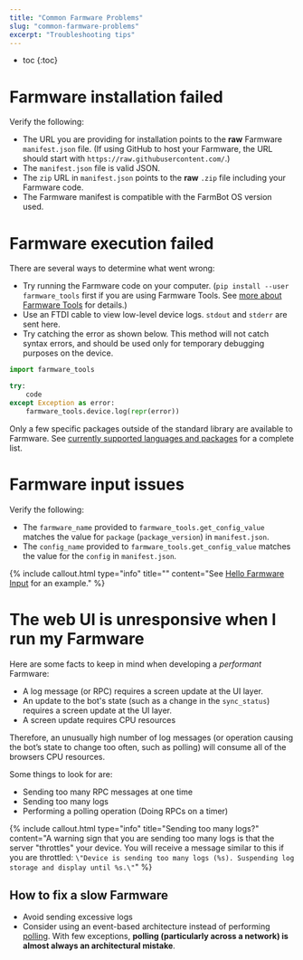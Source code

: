 ```yaml
---
title: "Common Farmware Problems"
slug: "common-farmware-problems"
excerpt: "Troubleshooting tips"
---
```


* toc
{:toc}


# Farmware installation failed

Verify the following:
* The URL you are providing for installation points to the __raw__ Farmware `manifest.json` file. (If using GitHub to host your Farmware, the URL should start with `https://raw.githubusercontent.com/`.)
* The `manifest.json` file is valid JSON.
* The `zip` URL in `manifest.json` points to the __raw__ `.zip` file including your Farmware code.
* The Farmware manifest is compatible with the FarmBot OS version used.

# Farmware execution failed

There are several ways to determine what went wrong:
* Try running the Farmware code on your computer. (`pip install --user farmware_tools` first if you are using Farmware Tools. See [more about Farmware Tools](doc:farmware#section-more-about-farmware-tools) for details.)
* Use an FTDI cable to view low-level device logs. `stdout` and `stderr` are sent here.
* Try catching the error as shown below. This method will not catch syntax errors, and should be used only for temporary debugging purposes on the device.


```python
import farmware_tools

try:
    code
except Exception as error:
    farmware_tools.device.log(repr(error))
```

Only a few specific packages outside of the standard library are available to Farmware. See [currently supported languages and packages](doc:farmware#section-currently-supported-languages-and-packages) for a complete list.

# Farmware input issues

Verify the following:
 * The `farmware_name` provided to `farmware_tools.get_config_value` matches the value for `package` (`package_version`) in `manifest.json`.
 * The `config_name` provided to `farmware_tools.get_config_value` matches the value for the `config` in `manifest.json`.

{%
include callout.html
type="info"
title=""
content="See [Hello Farmware Input](https://github.com/FarmBot-Labs/hello-farmware-input) for an example."
%}



# The web UI is unresponsive when I run my Farmware

Here are some facts to keep in mind when developing a _performant_ Farmware:

 * A log message (or RPC) requires a screen update at the UI layer.
 * An update to the bot's state (such as a change in the `sync_status`)  requires a screen update at the UI layer.
 * A screen update requires CPU resources

Therefore, an unusually high number of log messages (or operation causing the bot’s state to change too often, such as polling) will consume all of the browsers CPU resources.

Some things to look for are:

 * Sending too many RPC messages at one time
 * Sending too many logs
 * Performing a polling operation (Doing RPCs on a timer)

{%
include callout.html
type="info"
title="Sending too many logs?"
content="A warning sign that you are sending too many logs is that the server \"throttles\" your device.
You will receive a message similar to this if you are throttled:  `\"Device is sending too many logs (%s). Suspending log storage and display until %s.\"`"
%}

## How to fix a slow Farmware

 * Avoid sending excessive logs
 * Consider using an event-based architecture instead of performing [polling](https://en.wikipedia.org/wiki/Polling_computer_science). With few exceptions, **polling (particularly across a network) is almost always an architectural mistake**.

